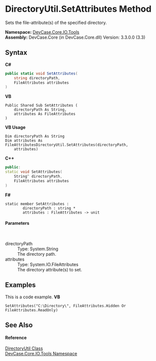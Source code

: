 # DirectoryUtil.SetAttributes Method 
 

Sets the file-attribute(s) of the specified directory.

**Namespace:**&nbsp;<a href="N_DevCase_Core_IO_Tools">DevCase.Core.IO.Tools</a><br />**Assembly:**&nbsp;DevCase.Core (in DevCase.Core.dll) Version: 3.3.0.0 (3.3)

## Syntax

**C#**<br />
``` C#
public static void SetAttributes(
	string directoryPath,
	FileAttributes attributes
)
```

**VB**<br />
``` VB
Public Shared Sub SetAttributes ( 
	directoryPath As String,
	attributes As FileAttributes
)
```

**VB Usage**<br />
``` VB Usage
Dim directoryPath As String
Dim attributes As FileAttributesDirectoryUtil.SetAttributes(directoryPath, 
	attributes)
```

**C++**<br />
``` C++
public:
static void SetAttributes(
	String^ directoryPath, 
	FileAttributes attributes
)
```

**F#**<br />
``` F#
static member SetAttributes : 
        directoryPath : string * 
        attributes : FileAttributes -> unit 

```


#### Parameters
&nbsp;<dl><dt>directoryPath</dt><dd>Type: System.String<br />The directory path.</dd><dt>attributes</dt><dd>Type: System.IO.FileAttributes<br />The directory attribute(s) to set.</dd></dl>

## Examples
This is a code example. 
**VB**<br />
``` VB
SetAttributes("C:\Directory\", FileAttributes.Hidden Or FileAttributes.ReadOnly)
```


## See Also


#### Reference
<a href="T_DevCase_Core_IO_Tools_DirectoryUtil">DirectoryUtil Class</a><br /><a href="N_DevCase_Core_IO_Tools">DevCase.Core.IO.Tools Namespace</a><br />